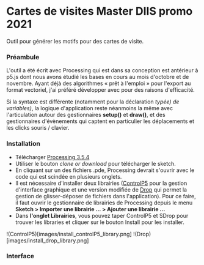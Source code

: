 # Cartes de visites Master DIIS promo 2021
Outil pour générer les motifs pour des cartes de visite.

### Préambule
L'outil a été écrit avec Processing qui est dans sa conception est antérieur à p5.js dont nous avons étudié les bases en cours au mois d'octobre et de novembre. Ayant déjà des algorithmes « prêt à l'emploi » pour l'export au format vectoriel, j'ai préféré développer avec pour des raisons d'efficacité.

Si la syntaxe est différente (notamment pour la déclaration *typée) de variables)*, la logique d'application reste néanmoins la même avec l'articulation autour des gestionnaires **setup()** et **draw()**, et des gestionnaires d'évènements qui captent en particulier les déplacements et les clicks souris / clavier. 

### Installation
* Télécharger [Processing 3.5.4](https://processing.org/download/)
* Utiliser le bouton *clone or download* pour télécharger le sketch. 
* En cliquant sur un des fichiers .pde, Processing devrait s'ouvrir avec le code qui est scindée en plusieurs onglets.
* Il est nécessaire d'installer deux librairies ([ControlP5](http://www.sojamo.de/libraries/controlP5/) pour la gestion d'interface graphique et une version modifiée de [Drop](http://www.sojamo.de/libraries/drop/) qui permet la gestion de glisser-déposer de fichiers dans l'application). Pour ce faire, il faut ouvrir le gestionnaire de librairies de Processing depuis le menu **Sketch > Importer une librairie ... > Ajouter une librairie ...**
* Dans **l'onglet Librairies**, vous pouvez taper ControlP5 et SDrop pour trouver les libraries et cliquer sur le bouton Install pour les installer. 

!(ControlP5)[images/install_controlP5_library.png]
!(Drop)[images/install_drop_library.png]

### Interface


